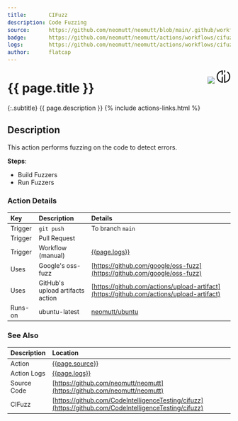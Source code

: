 ```yaml
---
title:       CIFuzz
description: Code Fuzzing
source:      https://github.com/neomutt/neomutt/blob/main/.github/workflows/cifuzz.yml
badge:       https://github.com/neomutt/neomutt/actions/workflows/cifuzz.yml/badge.svg
logs:        https://github.com/neomutt/neomutt/actions/workflows/cifuzz.yml
author:      flatcap
---
```


<div style="float: right;">
<a href="{{page.logs}}"><img src="{{page.badge}}" /></a>
<a href="https://github.com/CodeIntelligenceTesting/cifuzz"><img src="/images/distros/cifuzz.png" /></a>
</div>

# {{ page.title }}

{:.subtitle}
{{ page.description }}
{% include actions-links.html %}

## Description

This action performs fuzzing on the code to detect errors.

**Steps**:
- Build Fuzzers
- Run Fuzzers

### Action Details

| Key     | Description                                                            | Details                                                                                                                                  |
| :------ | :--------------------------------------------------------------------- | :--------------------------------------------------------------------------------------------------------------------------------------- |
| Trigger | `git push`                                                             | To branch `main`                                                                                                                         |
| Trigger | Pull Request                                                           |                                                                                                                                          |
| Trigger | Workflow (manual)                                                      | [{{page.logs}}]({{page.logs}})                                                                                                           |
| Uses    | Google's oss-fuzz                                                      | [https://github.com/google/oss-fuzz](https://github.com/google/oss-fuzz)                                                                 |
| Uses    | GitHub's upload artifacts action                                       | [https://github.com/actions/upload-artifact](https://github.com/actions/upload-artifact)                                                 |
| Runs-on | ubuntu-latest                                                          | [neomutt/ubuntu](https://ghcr.io/neomutt/ubuntu)                                                                                         |

### See Also

| Description | Location                                                                                               |
| :---------- | :----------------------------------------------------------------------------------------------------- |
| Action      | [{{page.source}}]({{page.source}})                                                                     |
| Action Logs | [{{page.logs}}]({{page.logs}})                                                                         |
| Source Code | [https://github.com/neomutt/neomutt](https://github.com/neomutt/neomutt)                               |
| CIFuzz      | [https://github.com/CodeIntelligenceTesting/cifuzz](https://github.com/CodeIntelligenceTesting/cifuzz) |

